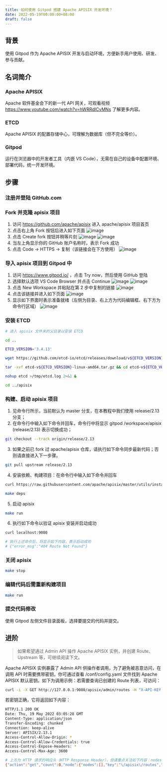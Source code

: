 ```yaml
---
title: 如何使用 Gitpod 搭建 Apache APISIX 开发环境？
date: 2022-05-19T00:00:00+08:00
draft: false
---
```


## 背景

使用 Gitpod 作为 Apache APISIX 开发与启动环境，方便新手用户使用、研发、参与贡献。

## 名词简介

### Apache APISIX

Apache 软件基金会下的新一代 API 网关，可观看视频 https://www.youtube.com/watch?v=hWRRdICvMNs 了解更多内容。

### ETCD

Apache APISIX 的配置存储中心，可理解为数据库（但不完全等价）。

### Gitpod

运行在浏览器中的开发者工具（内嵌 VS Code），无需在自己的设备中配置环境、部署代码，统一开发环境。

## 步骤

### 注册并登陆 GitHub.com

### Fork 并克隆 apisix 项目

1. 访问 https://github.com/apache/apisix 进入 apache/apisix 项目首页
2. 点击右上角 Fork 按钮后进入如下页面
   ![image](https://user-images.githubusercontent.com/2106987/169227139-d730ba89-0191-4b43-9ceb-0eca5f0ac52a.png)
3. 点击 Create fork 按钮并稍等片刻
   ![image](https://user-images.githubusercontent.com/2106987/169227257-f93dcbc1-793e-43a8-9907-184746639a27.png)
   ![image](https://user-images.githubusercontent.com/2106987/169227307-3af310cc-b195-42cf-af51-bc40658f9a58.png)
4. 当左上角显示你的 GitHub 账户名称时，表示 Fork 成功
5. 点击 Code -> HTTPS -> 复制（该链接会在下方使用）
   ![image](https://user-images.githubusercontent.com/2106987/169227389-9732c04b-e389-414c-8569-590f733d9240.png)

### 导入 apisix 项目到 Gitpod 中

1. 访问 https://www.gitpod.io/ ，点击 Try now，然后使用 GitHub 登陆
2. 选择默认选项 VS Code Browser 并点击 Continue
   ![image](https://user-images.githubusercontent.com/2106987/169227561-4ed6d4a5-41dc-47a8-b907-654daf1f349d.png)
   ![image](https://user-images.githubusercontent.com/2106987/169227576-4c274bea-cb55-4821-b931-33d773d83baa.png)
3. 点击 New Workspace 并粘贴在第 2 步中复制的链接
   ![image](https://user-images.githubusercontent.com/2106987/169227625-fc1c9a6f-a6f1-4229-bd8f-ca3aec1db8a9.png)
4. 点击该链接并进入如下页面
   ![image](https://user-images.githubusercontent.com/2106987/169227696-9db4a768-cc88-4398-b7ad-765d07b74bf0.png)
5. 显示如下界面时表示准备就绪（左侧为目录、右上方为代码编辑框、右下方为命令行区域）
   ![image](https://user-images.githubusercontent.com/2106987/169227780-6f06bd40-7e75-476e-a49e-9a4015dbe6a2.png)

### 安装 ETCD

```sh
# 进入 apisix 文件夹的父目录以安装 ETCD

cd ..

ETCD_VERSION='3.4.13'

wget https://github.com/etcd-io/etcd/releases/download/v${ETCD_VERSION}/etcd-v${ETCD_VERSION}-linux-amd64.tar.gz

tar -xvf etcd-v${ETCD_VERSION}-linux-amd64.tar.gz && cd etcd-v${ETCD_VERSION}-linux-amd64 && sudo cp -a etcd etcdctl /usr/bin/

nohup etcd >/tmp/etcd.log 2>&1 &

cd ../apisix
```

### 构建、启动 apisix 项目

1. 见命令行所示，当前默认为 master 分支，在本教程中我们使用 release/2.13 分支；
2. 在命令行中输入如下命令并回车，命令行中将显示 gitpod /workspace/apisix (release/2.13) 表示切换成功；

```sh
git checkout --track origin/release/2.13
```

3. 如果之前已 fork 过 apache/apisix 仓库，请执行如下命令同步最新代码；否则请直接进入下一步骤。

```sh
git pull upstream release/2.13
```

4. 安装依赖、构建项目：在命令行中输入如下命令并回车

```sh
curl https://raw.githubusercontent.com/apache/apisix/master/utils/install-dependencies.sh -sL | bash -

make deps
```

5. 启动 apisix

```sh
make run
```

6. 执行如下命令以验证 apisix 安装并启动成功

```sh
curl localhost:9080

# 执行上述命令后，将显示如下内容，表示启动成功
# {"error_msg":"404 Route Not Found"}
```

### 关闭 apisix

```sh
make stop
```

### 编辑代码后需重新构建项目

```sh
make run
```

### 提交代码修改

使用 Gitpod 左侧文件目录面板，选择要提交的代码并提交。

## 进阶

> 如果希望通过 Admin API 操作 Apache APISIX 实例，并创建 Route、Upstream 等，可继续阅读下文。

Apache APISIX 实例暴露了 Admin API 供操作者调用，为了避免被恶意访问，在调用 API 时需要携带密钥，你可通过查看 /conf/config.yaml 文件找到 Apache APISIX 默认密钥。如下为调用示例：若需要查询已创建的 Route 列表，可访问：

```sh
curl -i -X GET http://127.0.0.1:9080/apisix/admin/routes -H "X-API-KEY: edd1c9f034335f136f87ad84b625c8f1"
```

若密钥正确，它将返回如下内容：

```sh
HTTP/1.1 200 OK
Date: Thu, 19 May 2022 03:05:28 GMT
Content-Type: application/json
Transfer-Encoding: chunked
Connection: keep-alive
Server: APISIX/2.13.1
Access-Control-Allow-Origin: *
Access-Control-Allow-Credentials: true
Access-Control-Expose-Headers: *
Access-Control-Max-Age: 3600

# 上方为 HTTP 请求的响应头（HTTP Response Header），但请重点关注如下内容：nodes 为空表示目前没有创建任何 Route
{"action":"get","count":0,"node":{"nodes":[],"key":"\/apisix\/routes","dir":true}}
```
